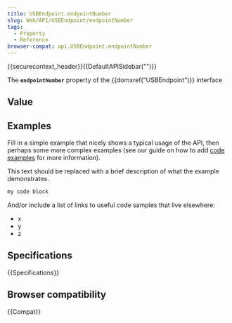 ```yaml
---
title: USBEndpoint.endpointNumber
slug: Web/API/USBEndpoint/endpointNumber
tags:
  - Property
  - Reference
browser-compat: api.USBEndpoint.endpointNumber
---
```

{{securecontext_header}}{{DefaultAPISidebar("")}}

The **`endpointNumber`** property of the {{domxref("USBEndpoint")}} interface 

## Value



## Examples

Fill in a simple example that nicely shows a typical usage of the API, then perhaps some more complex examples (see our guide on how to add [code examples](/en-US/docs/MDN/Contribute/Structures/Code_examples) for more information).

This text should be replaced with a brief description of what the example demonstrates.

```js
my code block
```

And/or include a list of links to useful code samples that live elsewhere:

*   x
*   y
*   z

## Specifications

{{Specifications}}

## Browser compatibility

{{Compat}}


